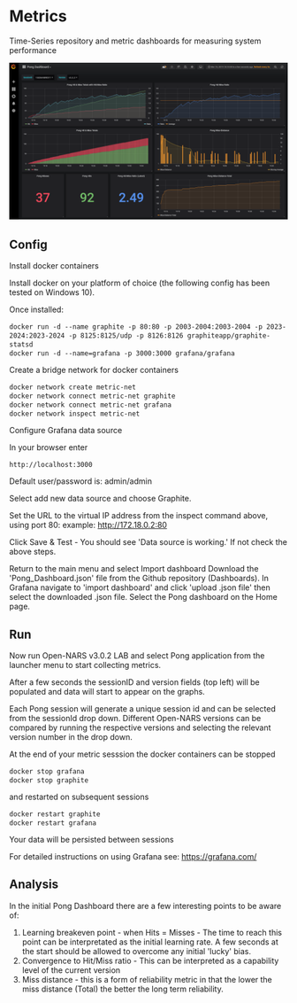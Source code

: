 # Metrics
Time-Series repository and metric dashboards for measuring system performance

<img src="https://github.com/opennars/Metrics/blob/master/Img/Pong%20Metrics.png">

## Config
Install docker containers

Install docker on your platform of choice (the following config has been tested on Windows 10).

Once installed:
```
docker run -d --name graphite -p 80:80 -p 2003-2004:2003-2004 -p 2023-2024:2023-2024 -p 8125:8125/udp -p 8126:8126 graphiteapp/graphite-statsd
docker run -d --name=grafana -p 3000:3000 grafana/grafana
```
Create a bridge network for docker containers
```
docker network create metric-net
docker network connect metric-net graphite
docker network connect metric-net grafana
docker network inspect metric-net
```
Configure Grafana data source

In your browser enter 
```
http://localhost:3000
```
Default user/password is: admin/admin

Select add new data source and choose Graphite.

Set the URL to the virtual IP address from the inspect command above, using port 80:
example: http://172.18.0.2:80 

Click Save & Test - You should see 'Data source is working.' If not check the above steps.

Return to the main menu and select Import dashboard
Download the 'Pong_Dashboard.json' file from the Github repository (Dashboards). In Grafana navigate to 'import dashboard' and click 'upload .json file' then select the downloaded .json file.
Select the Pong dashboard on the Home page.
## Run
Now run Open-NARS v3.0.2 LAB and select Pong application from the launcher menu to start collecting metrics.

After a few seconds the sessionID and version fields (top left) will be populated and data will start to appear on the graphs.

Each Pong session will generate a unique session id and can be selected from the sessionId drop down. Different Open-NARS versions can be compared by running the respective versions and selecting the relevant version number in the drop down.

At the end of your metric sesssion the docker containers can be stopped
```
docker stop grafana
docker stop graphite
```
and restarted on subsequent sessions
```
docker restart graphite
docker restart grafana
```
Your data will be persisted between sessions

For detailed instructions on using Grafana see: https://grafana.com/

## Analysis
In the initial Pong Dashboard there are a few interesting points to be aware of:
1. Learning breakeven point - when Hits = Misses - The time to reach this point can be interpretated as the initial learning rate. A few seconds at the start should be allowed to overcome any initial 'lucky' bias.
2. Convergence to Hit/Miss ratio - This can be interpreted as a capability level of the current version
3. Miss distance - this is a form of reliability metric in that the lower the miss distance (Total) the better the long term reliability.

